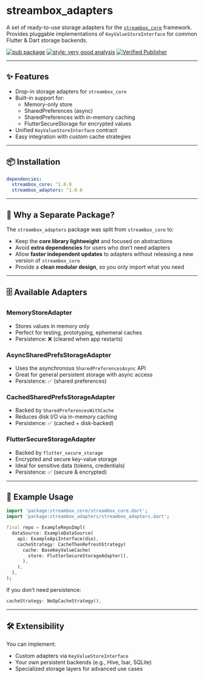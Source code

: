 # streambox_adapters

A set of ready-to-use storage adapters for the
[`streambox_core`](https://pub.dev/packages/streambox_core) framework.  
Provides pluggable implementations of `KeyValueStoreInterface` for common
Flutter & Dart storage backends.

[![pub package](https://img.shields.io/pub/v/streambox_adapters.svg)](https://pub.dev/packages/streambox_adapters)
[![style: very good analysis](https://img.shields.io/badge/style-very_good_analysis-B22C89.svg)](https://pub.dev/packages/very_good_analysis)
[![Verified Publisher](https://img.shields.io/pub/publisher/streambox_adapters)](https://pub.dev/packages/streambox_adapters)

---

## ✨ Features

- Drop-in storage adapters for `streambox_core`
- Built-in support for:
  - Memory-only store
  - SharedPreferences (async)
  - SharedPreferences with in-memory caching
  - FlutterSecureStorage for encrypted values
- Unified `KeyValueStoreInterface` contract
- Easy integration with custom cache strategies

---

## 📦 Installation

```yaml
dependencies:
  streambox_core: ^1.0.0
  streambox_adapters: ^1.0.0
```

---

## 💄 Why a Separate Package?

The `streambox_adapters` package was split from `streambox_core` to:

- Keep the **core library lightweight** and focused on abstractions
- Avoid **extra dependencies** for users who don’t need adapters
- Allow **faster independent updates** to adapters without releasing a new
  version of `streambox_core`
- Provide a **clean modular design**, so you only import what you need

---

## 🗄️ Available Adapters

### MemoryStoreAdapter

- Stores values in memory only  
- Perfect for testing, prototyping, ephemeral caches  
- Persistence: ❌ (cleared when app restarts)

### AsyncSharedPrefsStorageAdapter

- Uses the asynchronous `SharedPreferencesAsync` API  
- Great for general persistent storage with async access  
- Persistence: ✅ (shared preferences)

### CachedSharedPrefsStorageAdapter

- Backed by `SharedPreferencesWithCache`  
- Reduces disk I/O via in-memory caching  
- Persistence: ✅ (cached + disk-backed)

### FlutterSecureStorageAdapter

- Backed by `flutter_secure_storage`  
- Encrypted and secure key-value storage  
- Ideal for sensitive data (tokens, credentials)  
- Persistence: ✅ (secure & encrypted)

---

## 📘 Example Usage

```dart
import 'package:streambox_core/streambox_core.dart';
import 'package:streambox_adapters/streambox_adapters.dart';

final repo = ExampleRepoImpl(
  dataSource: ExampleDataSource(
    api: ExampleApiInterface(dio),
    cacheStrategy: CacheThenRefreshStrategy(
      cache: BaseKeyValueCache(
        store: FlutterSecureStorageAdapter(),
      ),
    ),
  ),
);
```

If you don’t need persistence:

```dart
cacheStrategy: NoOpCacheStrategy(),
```

---

## 🛠 Extensibility

You can implement:

- Custom adapters via `KeyValueStoreInterface`
- Your own persistent backends (e.g., Hive, Isar, SQLite)
- Specialized storage layers for advanced use cases
